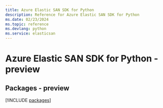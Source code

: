 ```yaml
---
title: Azure Elastic SAN SDK for Python
description: Reference for Azure Elastic SAN SDK for Python
ms.date: 02/23/2024
ms.topic: reference
ms.devlang: python
ms.service: elasticsan
---
```

# Azure Elastic SAN SDK for Python - preview
## Packages - preview
[!INCLUDE [packages](elastic-san-index.md)]